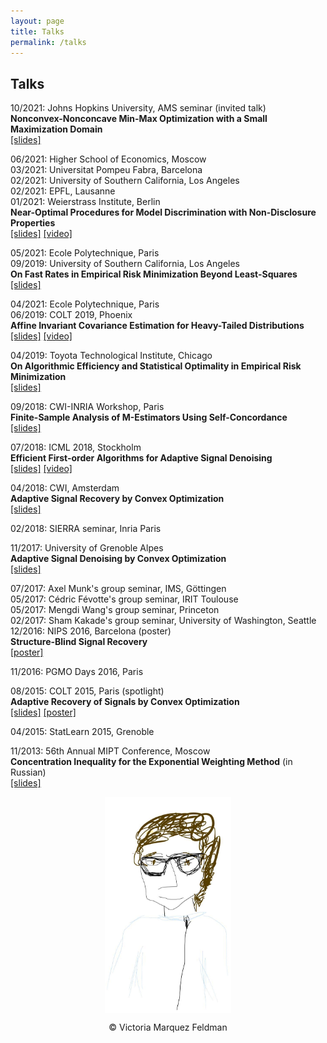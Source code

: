 ```yaml
---
layout: page
title: Talks
permalink: /talks
---
```


## Talks ##


10/2021: Johns Hopkins University, AMS seminar (invited talk)  
__Nonconvex-Nonconcave Min-Max Optimization with a Small Maximization Domain__  
[[slides]](assets/slides/slides-small-domain.pdf)  


06/2021: Higher School of Economics, Moscow  
03/2021: Universitat Pompeu Fabra, Barcelona  
02/2021: University of Southern California, Los Angeles  
02/2021: EPFL, Lausanne  
01/2021: Weierstrass Institute, Berlin  
__Near-Optimal Procedures for Model Discrimination with Non-Disclosure Properties__  
[[slides]](assets/slides/slides-Newton-testing.pdf) 
[[video]](https://www.youtube.com/watch?v=s8TyXOuNlj4&ab_channel=DmitriiOstrovskii)  


05/2021: Ecole Polytechnique, Paris  
09/2019: University of Southern California, Los Angeles  
__On Fast Rates in Empirical Risk Minimization Beyond Least-Squares__  
[[slides]](assets/slides/USC-Epstein-seminar-handout.pdf)  


04/2021: Ecole Polytechnique, Paris  
06/2019: COLT 2019, Phoenix  
__Affine Invariant Covariance Estimation for Heavy-Tailed Distributions__  
[[slides]](/assets/slides/colt19-heavy-covariance.pdf) 
[[video]](https://www.youtube.com/watch?v=wNsb29RQK3o)  


04/2019: Toyota Technological Institute, Chicago  
__On Algorithmic Efficiency and Statistical Optimality in Empirical Risk Minimization__  
[[slides]](/assets/slides/TTIC-talk-2019.pdf)


09/2018: CWI-INRIA Workshop, Paris  
__Finite-Sample Analysis of M-Estimators Using Self-Concordance__  
[[slides]](/assets/slides/selfconc-CWI-workshop-slides.pdf)
 
 
07/2018: ICML 2018, Stockholm  
__Efficient First-order Algorithms for Adaptive Signal Denoising__  
[[slides]](assets/slides/algorec-icml18_back.pdf) 
[[video]](https://www.youtube.com/watch?v=ObTNWzgemOs&t=6360s)
 
 
04/2018: CWI, Amsterdam  
__Adaptive Signal Recovery by Convex Optimization__  
[[slides]](assets/slides/ostrovskii-sierra-handout.pdf)
 
 
02/2018: SIERRA seminar, Inria Paris  


11/2017: University of Grenoble Alpes  
__Adaptive Signal Denoising by Convex Optimization__  
[[slides]](assets/slides/ostrovskii-jdd-2017.pdf)
    
    
07/2017: Axel Munk's group seminar, IMS, Göttingen  
05/2017: Cédric Févotte's group seminar, IRIT Toulouse  
 05/2017: Mengdi Wang's group seminar, Princeton  
02/2017: Sham Kakade's group seminar, University of Washington, Seattle  
12/2016: NIPS 2016, Barcelona (poster)  
__Structure-Blind Signal Recovery__     
[[poster]](assets/posters/nips2016-poster.pdf)


11/2016: PGMO Days 2016, Paris  


08/2015: COLT 2015, Paris (spotlight)  
__Adaptive Recovery of Signals by Convex Optimization__  
[[slides]](assets/slides/colt2015-slides.pdf) 
[[poster]](assets/posters/colt2015-poster.pdf) 


04/2015: StatLearn 2015, Grenoble  


11/2013: 56th Annual MIPT Conference, Moscow  
__Concentration Inequality for the Exponential Weighting Method__ (in Russian)  
[[slides]](assets/slides/mipt2014-MSc-slides.pdf)


<p align = "center">
<img src="sketch_vicky.jpg" alt="Sketch by Vicky" width="40%" align="center" hspace="20">  
</p>  
<p align = "center">
&copy; Victoria Marquez Feldman
</p>  
